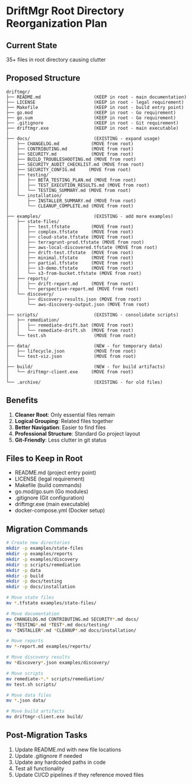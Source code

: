 # DriftMgr Root Directory Reorganization Plan

## Current State
35+ files in root directory causing clutter

## Proposed Structure

```
driftmgr/
├── README.md                    (KEEP in root - main documentation)
├── LICENSE                      (KEEP in root - legal requirement)
├── Makefile                     (KEEP in root - build entry point)
├── go.mod                       (KEEP in root - Go requirement)
├── go.sum                       (KEEP in root - Go requirement)
├── .gitignore                   (KEEP in root - Git requirement)
├── driftmgr.exe                 (KEEP in root - main executable)
│
├── docs/                        (EXISTING - expand usage)
│   ├── CHANGELOG.md            (MOVE from root)
│   ├── CONTRIBUTING.md         (MOVE from root)
│   ├── SECURITY.md             (MOVE from root)
│   ├── BUILD_TROUBLESHOOTING.md (MOVE from root)
│   ├── SECURITY_AUDIT_CHECKLIST.md (MOVE from root)
│   ├── SECURITY_CONFIG.md     (MOVE from root)
│   ├── testing/
│   │   ├── BETA_TESTING_PLAN.md (MOVE from root)
│   │   ├── TEST_EXECUTION_RESULTS.md (MOVE from root)
│   │   └── TESTING_SUMMARY.md (MOVE from root)
│   └── installation/
│       ├── INSTALLER_SUMMARY.md (MOVE from root)
│       └── CLEANUP_COMPLETE.md (MOVE from root)
│
├── examples/                    (EXISTING - add more examples)
│   ├── state-files/
│   │   ├── test.tfstate        (MOVE from root)
│   │   ├── complex.tfstate     (MOVE from root)
│   │   ├── cloud-state.tfstate (MOVE from root)
│   │   ├── terragrunt-prod.tfstate (MOVE from root)
│   │   ├── aws-local-discovered.tfstate (MOVE from root)
│   │   ├── drift-test.tfstate  (MOVE from root)
│   │   ├── minimal.tfstate     (MOVE from root)
│   │   ├── partial.tfstate     (MOVE from root)
│   │   ├── s3-demo.tfstate     (MOVE from root)
│   │   └── s3-from-bucket.tfstate (MOVE from root)
│   ├── reports/
│   │   ├── drift-report.md     (MOVE from root)
│   │   └── perspective-report.md (MOVE from root)
│   └── discovery/
│       ├── discovery-results.json (MOVE from root)
│       └── aws-discovery-output.json (MOVE from root)
│
├── scripts/                     (EXISTING - consolidate scripts)
│   ├── remediation/
│   │   ├── remediate-drift.bat (MOVE from root)
│   │   └── remediate-drift.sh  (MOVE from root)
│   └── test.sh                  (MOVE from root)
│
├── data/                        (NEW - for temporary data)
│   ├── lifecycle.json           (MOVE from root)
│   └── test-viz.json            (MOVE from root)
│
├── build/                       (NEW - for build artifacts)
│   └── driftmgr-client.exe     (MOVE from root)
│
└── .archive/                    (EXISTING - for old files)

```

## Benefits

1. **Cleaner Root**: Only essential files remain
2. **Logical Grouping**: Related files together
3. **Better Navigation**: Easier to find files
4. **Professional Structure**: Standard Go project layout
5. **Git-Friendly**: Less clutter in git status

## Files to Keep in Root

- README.md (project entry point)
- LICENSE (legal requirement)
- Makefile (build commands)
- go.mod/go.sum (Go modules)
- .gitignore (Git configuration)
- driftmgr.exe (main executable)
- docker-compose.yml (Docker setup)

## Migration Commands

```bash
# Create new directories
mkdir -p examples/state-files
mkdir -p examples/reports
mkdir -p examples/discovery
mkdir -p scripts/remediation
mkdir -p data
mkdir -p build
mkdir -p docs/testing
mkdir -p docs/installation

# Move state files
mv *.tfstate examples/state-files/

# Move documentation
mv CHANGELOG.md CONTRIBUTING.md SECURITY*.md docs/
mv *TESTING*.md *TEST*.md docs/testing/
mv *INSTALLER*.md *CLEANUP*.md docs/installation/

# Move reports
mv *-report.md examples/reports/

# Move discovery results
mv *discovery*.json examples/discovery/

# Move scripts
mv remediate-*.* scripts/remediation/
mv test.sh scripts/

# Move data files
mv *.json data/

# Move build artifacts
mv driftmgr-client.exe build/
```

## Post-Migration Tasks

1. Update README.md with new file locations
2. Update .gitignore if needed
3. Update any hardcoded paths in code
4. Test all functionality
5. Update CI/CD pipelines if they reference moved files